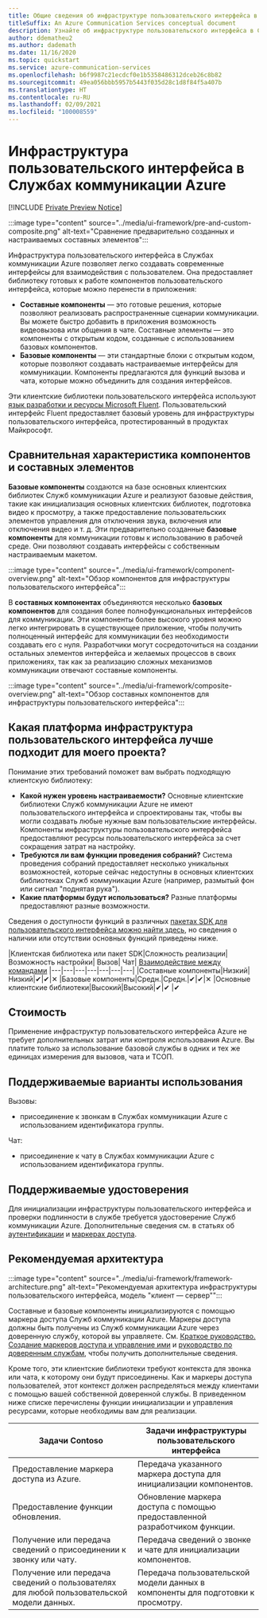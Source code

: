 ```yaml
---
title: Общие сведения об инфраструктуре пользовательского интерфейса в Службах коммуникации Azure
titleSuffix: An Azure Communication Services conceptual document
description: Узнайте об инфраструктуре пользовательского интерфейса в Службах коммуникации Azure
author: ddematheu2
ms.author: dademath
ms.date: 11/16/2020
ms.topic: quickstart
ms.service: azure-communication-services
ms.openlocfilehash: b6f9987c21ecdcf0e1b5358486312dceb26c8b82
ms.sourcegitcommit: 49ea056bbb5957b5443f035d28c1d8f84f5a407b
ms.translationtype: HT
ms.contentlocale: ru-RU
ms.lasthandoff: 02/09/2021
ms.locfileid: "100008559"
---
```

# <a name="azure-communication-services-ui-framework"></a>Инфраструктура пользовательского интерфейса в Службах коммуникации Azure

[!INCLUDE [Private Preview Notice](../../includes/private-preview-include.md)]

:::image type="content" source="../media/ui-framework/pre-and-custom-composite.png" alt-text="Сравнение предварительно созданных и настраиваемых составных элементов":::

Инфраструктура пользовательского интерфейса в Службах коммуникации Azure позволяет легко создавать современные интерфейсы для взаимодействия с пользователем. Она предоставляет библиотеку готовых к работе компонентов пользовательского интерфейса, которые можно перенести в приложения:

- **Составные компоненты** — это готовые решения, которые позволяют реализовать распространенные сценарии коммуникации. Вы можете быстро добавить в приложения возможность видеовызова или общения в чате. Составные элементы — это компоненты с открытым кодом, созданные с использованием базовых компонентов.
- **Базовые компоненты** — эти стандартные блоки с открытым кодом, которые позволяют создавать настраиваемые интерфейсы для коммуникации. Компоненты предлагаются для функций вызова и чата, которые можно объединить для создания интерфейсов. 

Эти клиентские библиотеки пользовательского интерфейса используют [язык разработки и ресурсы Microsoft Fluent](https://developer.microsoft.com/fluentui/). Пользовательский интерфейс Fluent предоставляет базовый уровень для инфраструктуры пользовательского интерфейса, протестированный в продуктах Майкрософт.

## <a name="differentiating-components-and-composites"></a>**Сравнительная характеристика компонентов и составных элементов**

**Базовые компоненты** создаются на базе основных клиентских библиотек Служб коммуникации Azure и реализуют базовые действия, такие как инициализация основных клиентских библиотек, подготовка видео к просмотру, а также предоставление пользовательских элементов управления для отключения звука, включения или отключения видео и т. д. Эти предварительно созданные **базовые компоненты** для коммуникации готовы к использованию в рабочей среде. Они позволяют создавать интерфейсы с собственным настраиваемым макетом.

:::image type="content" source="../media/ui-framework/component-overview.png" alt-text="Обзор компонентов для инфраструктуры пользовательского интерфейса":::

В **составных компонентах** объединяются несколько **базовых компонентов** для создания более полнофункциональных интерфейсов для коммуникации. Эти компоненты более высокого уровня можно легко интегрировать в существующее приложение, чтобы получить полноценный интерфейс для коммуникации без необходимости создавать его с нуля. Разработчики могут сосредоточиться на создании остальных элементов интерфейса и желаемых процессов в своих приложениях, так как за реализацию сложных механизмов коммуникации отвечают составные компоненты.

:::image type="content" source="../media/ui-framework/composite-overview.png" alt-text="Обзор составных компонентов для инфраструктуры пользовательского интерфейса":::

## <a name="what-ui-framework-is-best-for-my-project"></a>Какая платформа инфраструктура пользовательского интерфейса лучше подходит для моего проекта?

Понимание этих требований поможет вам выбрать подходящую клиентскую библиотеку:

- **Какой нужен уровень настраиваемости?** Основные клиентские библиотеки Служб коммуникации Azure не имеют пользовательского интерфейса и спроектированы так, чтобы вы могли создавать любые нужные вам пользовательские интерфейсы. Компоненты инфраструктуры пользовательского интерфейса предоставляют ресурсы пользовательского интерфейса за счет сокращения затрат на настройку.
- **Требуются ли вам функции проведения собраний?** Система проведения собраний предоставляет несколько уникальных возможностей, которые сейчас недоступны в основных клиентских библиотеках Служб коммуникации Azure (например, размытый фон или сигнал "поднятая рука").
- **Какие платформы будут использоваться?** Разные платформы предоставляют разные возможности.

Сведения о доступности функций в различных [пакетах SDK для пользовательского интерфейса можно найти здесь](ui-sdk-features.md), но сведения о наличии или отсутствии основных функций приведены ниже.

|Клиентская библиотека или пакет SDK|Сложность реализации|    Возможность настройки|  Вызов| Чат| [Взаимодействие между командами](./../teams-interop.md)
|---|---|---|---|---|---|---|
|Составные компоненты|Низкий|Низкий|✔|✔|✕
|Базовые компоненты|Средн.|Средн.|✔|✔|✕
|Основные клиентские библиотеки|Высокий|Высокий|✔|✔ |✔

## <a name="cost"></a>Стоимость

Применение инфраструктур пользовательского интерфейса Azure не требует дополнительных затрат или контроля использования Azure. Вы платите только за использование базовой службы в одних и тех же единицах измерения для вызовов, чата и ТСОП.

## <a name="supported-use-cases"></a>Поддерживаемые варианты использования

Вызовы:

- присоединение к звонкам в Службах коммуникации Azure с использованием идентификатора группы.

Чат:

- присоединение к чату в Службах коммуникации Azure с использованием идентификатора группы.

## <a name="supported-identities"></a>Поддерживаемые удостоверения

Для инициализации инфраструктуры пользовательского интерфейса и проверки подлинности в службе требуется удостоверение Служб коммуникации Azure. Дополнительные сведения см. в статьях об [аутентификации](../authentication.md) и [маркерах доступа](../../quickstarts/access-tokens.md).


## <a name="recommended-architecture"></a>Рекомендуемая архитектура 

:::image type="content" source="../media/ui-framework/framework-architecture.png" alt-text="Рекомендуемая архитектура инфраструктуры пользовательского интерфейса, модель &quot;клиент — сервер&quot;":::

Составные и базовые компоненты инициализируются с помощью маркера доступа Служб коммуникации Azure. Маркеры доступа должны быть получены из Служб коммуникации Azure через доверенную службу, которой вы управляете. См. [Краткое руководство. Создание маркеров доступа и управление ими](../../quickstarts/access-tokens.md) и [руководство по доверенным службам](../../tutorials/trusted-service-tutorial.md), чтобы получить дополнительные сведения.

Кроме того, эти клиентские библиотеки требуют контекста для звонка или чата, к которому они будут присоединены. Как и маркеры доступа пользователей, этот контекст должен распределяться между клиентами с помощью вашей собственной доверенной службы. В приведенном ниже списке перечислены функции инициализации и управления ресурсами, которые необходимы вам для реализации.

| Задачи Contoso                                 | Задачи инфраструктуры пользовательского интерфейса                         |
|----------------------------------------------------------|-----------------------------------------------------------------|
| Предоставление маркера доступа из Azure.                    | Передача указанного маркера доступа для инициализации компонентов.        |
| Предоставление функции обновления.                                 | Обновление маркера доступа с помощью предоставленной разработчиком функции.          |
| Получение или передача сведений о присоединении к звонку или чату.          | Передача сведений о звонке и чате для инициализации компонентов. |
| Получение или передача сведений о пользователях для любой пользовательской модели данных. | Передача пользовательской модели данных в компоненты для подготовки к просмотру.          |
